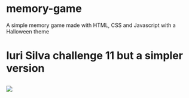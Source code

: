 # memory-game
A simple memory game made with HTML, CSS and Javascript with a Halloween theme

<h1>Iuri Silva challenge 11 but a simpler version</h1>
<h2><img src="https://share.getcloudapp.com/E0uKZZrW" /></h2>
